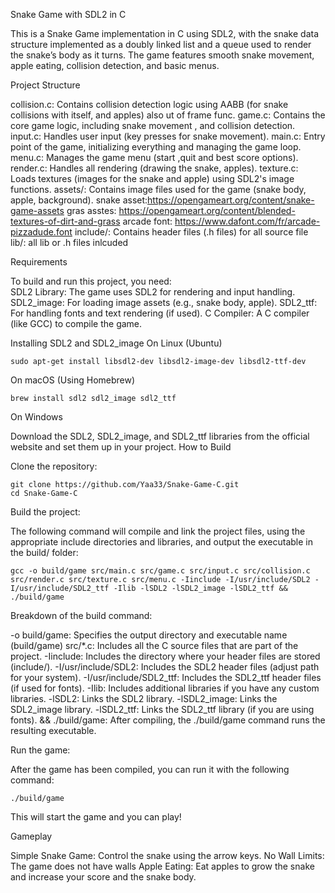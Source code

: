 Snake Game with SDL2 in C

This is a Snake Game implementation in C using SDL2, with the snake data structure
implemented as a doubly linked list and a queue used to render the snake’s body as it turns. The
game features smooth snake movement, apple eating, collision detection, and basic menus.


Project Structure

collision.c: Contains collision detection logic using AABB (for snake collisions with itself, and apples) also ut of frame func.
game.c: Contains the core game logic, including snake movement , and collision detection.
input.c: Handles user input (key presses for snake movement).
main.c: Entry point of the game, initializing everything and managing the game loop.
menu.c: Manages the game menu (start ,quit and best score options).
render.c: Handles all rendering (drawing the snake, apples).
texture.c: Loads textures (images for the snake and apple) using SDL2's image functions.
assets/: Contains image files used for the game (snake body, apple, background). 
snake asset:https://opengameart.org/content/snake-game-assets
gras asstes: https://opengameart.org/content/blended-textures-of-dirt-and-grass
arcade font: https://www.dafont.com/fr/arcade-pizzadude.font
include/: Contains header files (.h files) for all source file
lib/: all lib or .h files inlcuded


  

Requirements
    
To build and run this project, you need:  
SDL2 Library: The game uses SDL2 for rendering and input handling.
SDL2_image: For loading image assets (e.g., snake body, apple).
SDL2_ttf: For handling fonts and text rendering (if used).
C Compiler: A C compiler (like GCC) to compile the game.

Installing SDL2 and SDL2_image
On Linux (Ubuntu)

    sudo apt-get install libsdl2-dev libsdl2-image-dev libsdl2-ttf-dev

On macOS (Using Homebrew)

    brew install sdl2 sdl2_image sdl2_ttf

On Windows

Download the SDL2, SDL2_image, and SDL2_ttf libraries from the official website and set them up in your project.
How to Build

Clone the repository:

    git clone https://github.com/Yaa33/Snake-Game-C.git
    cd Snake-Game-C

Build the project:

The following command will compile and link the project files, using the appropriate include directories and libraries, and output the executable in the build/ folder:

    gcc -o build/game src/main.c src/game.c src/input.c src/collision.c src/render.c src/texture.c src/menu.c -Iinclude -I/usr/include/SDL2 -I/usr/include/SDL2_ttf -Ilib -lSDL2 -lSDL2_image -lSDL2_ttf && ./build/game

Breakdown of the build command:

-o build/game: Specifies the output directory and executable name (build/game)
src/*.c: Includes all the C source files that are part of the project.
-Iinclude: Includes the directory where your header files are stored (include/).
-I/usr/include/SDL2: Includes the SDL2 header files (adjust path for your system).
-I/usr/include/SDL2_ttf: Includes the SDL2_ttf header files (if used for fonts).
-Ilib: Includes additional libraries if you have any custom libraries.
-lSDL2: Links the SDL2 library.
-lSDL2_image: Links the SDL2_image library.
-lSDL2_ttf: Links the SDL2_ttf library (if you are using fonts).
&& ./build/game: After compiling, the ./build/game command runs the resulting executable.

Run the game:

After the game has been compiled, you can run it with the following command:

    ./build/game

  This will start the game and you can play!

Gameplay

Simple Snake Game: Control the snake using the arrow keys.
No Wall Limits: The game does not have walls
Apple Eating: Eat apples to grow the snake and increase your score and the snake body.

